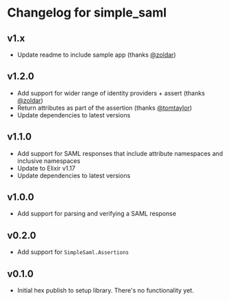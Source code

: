 # Changelog for simple_saml

## v1.x

* Update readme to include sample app (thanks [@zoldar](https://github.com/zoldar))

## v1.2.0

* Add support for wider range of identity providers + assert (thanks [@zoldar](https://github.com/zoldar))
* Return attributes as part of the assertion (thanks [@tomtaylor](https://github.com/tomtaylor))
* Update dependencies to latest versions

## v1.1.0

* Add support for SAML responses that include attribute namespaces and inclusive namespaces
* Update to Elixir v1.17
* Update dependencies to latest versions

## v1.0.0

* Add support for parsing and verifying a SAML response

## v0.2.0

* Add support for `SimpleSaml.Assertions`

## v0.1.0

* Initial hex publish to setup library.  There's no functionality yet.
